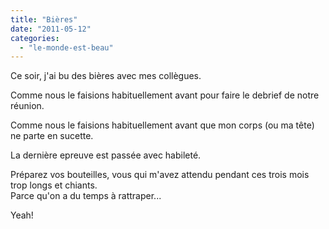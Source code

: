 ```yaml
---
title: "Bières"
date: "2011-05-12"
categories: 
  - "le-monde-est-beau"
---
```


Ce soir, j'ai bu des bières avec mes collègues.

Comme nous le faisions habituellement avant pour faire le debrief de notre réunion.

Comme nous le faisions habituellement avant que mon corps (ou ma tête) ne parte en sucette.

La dernière epreuve est passée avec habileté.

Préparez vos bouteilles, vous qui m'avez attendu pendant ces trois mois trop longs et chiants.  
Parce qu'on a du temps à rattraper...  

Yeah!
